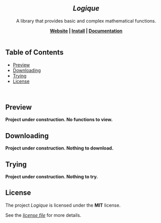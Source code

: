 <h2 align="center"><i><b>Logique</b></i></h2>

<p align="center">A library that provides basic and complex mathematical functions.<p>

<div align="center">
    <b>
        <a href="https://logique.dev">Website</a> | <a href="https://logique.dev/install/">Install</a> | <a href="https://logique.dev/docs">Documentation</a>
    </b>
</div>

<br />

## Table of Contents

- [Preview](https://github.com/xeptao/logique#preview)
- [Downloading](https://github.com/xeptao/logique#downloading)
- [Trying](https://github.com/xeptao/logique#trying)
- [License](https://github.com/xeptao/logique#license)

<br />

## Preview

**Project under construction. No functions to view.**

## Downloading

**Project under construction. Nothing to download.**

## Trying

**Project under construction. Nothing to try.**

## License

The project _Logique_ is licensed under the **MIT** license.

See the _[license file](https://github.com/xeptao/logique/blob/master/LICENSE)_ for more details.
